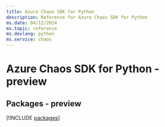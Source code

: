 ```yaml
---
title: Azure Chaos SDK for Python
description: Reference for Azure Chaos SDK for Python
ms.date: 04/12/2024
ms.topic: reference
ms.devlang: python
ms.service: chaos
---
```

# Azure Chaos SDK for Python - preview
## Packages - preview
[!INCLUDE [packages](chaos-index.md)]